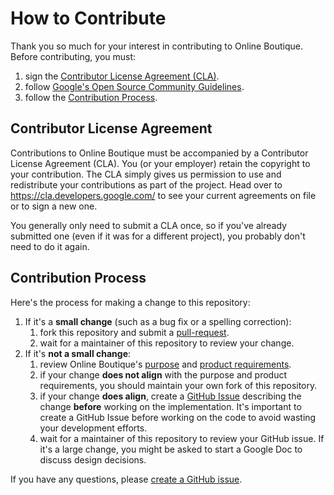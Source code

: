 # How to Contribute

Thank you so much for your interest in contributing to Online Boutique.
Before contributing, you must:
1. sign the [Contributor License Agreement (CLA)](#contributor-license-agreement).
2. follow [Google's Open Source Community Guidelines](https://opensource.google.com/conduct/).
3. follow the [Contribution Process](#contribution-process).

## Contributor License Agreement

Contributions to Online Boutique must be accompanied by a Contributor License
Agreement (CLA). You (or your employer) retain the copyright to your contribution.
The CLA simply gives us permission to use and redistribute your contributions as
part of the project. Head over to <https://cla.developers.google.com/> to see
your current agreements on file or to sign a new one.

You generally only need to submit a CLA once, so if you've already submitted one
(even if it was for a different project), you probably don't need to do it
again.

## Contribution Process

Here's the process for making a change to this repository:

1. If it's a **small change** (such as a bug fix or a spelling correction):
    1. fork this repository and submit a [pull-request](https://help.github.com/articles/about-pull-requests/).
    1. wait for a maintainer of this repository to review your change.
1. If it's **not a small change**:
    1. review Online Boutique's [purpose](/docs/purpose.md) and [product requirements](/docs/product-requirements.md).
    1. if your change **does not align** with the purpose and product requirements, you should maintain your own fork of this repository.
    1. if your change **does align**, create a [GitHub Issue](https://github.com/GoogleCloudPlatform/microservices-demo/issues/new/choose) describing the change **before** working on the implementation. It's important to create a GitHub Issue before working on the code to avoid wasting your development efforts.
    1. wait for a maintainer of this repository to review your GitHub issue. If it's a large change, you might be asked to start a Google Doc to discuss design decisions.

If you have any questions, please [create a GitHub issue](https://github.com/GoogleCloudPlatform/microservices-demo/issues/new/choose).
